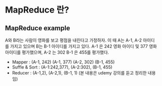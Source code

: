 
# MapReduce 란?

## MapReduce example
A와 B라는 사람이 영화를 보고 평점을 내린다고 가정하자.
이 때 A는 A-1, A-2 아이디를 가지고 있으며 B는 B-1 아이디를 가지고 있다.
A-1 은 242 영화 아이디 및 377 영화 아이디를 평가했으며,
A-2 는 302
B-1 은 455를 평가했다.

- Mapper : (A-1, 242) (A-1, 377) (A-2, 302) (B-1, 455)
- Suffle & Sort : (A-1:242,377), (A-2:302), (B-1, 455)
- Reducer : (A-1,2), (A-2,1), (B-1, 1)
(본 내용은 udemy 강의를 듣고 정리한 내용임)
